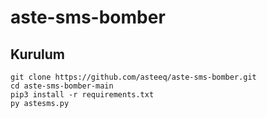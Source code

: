 # aste-sms-bomber


<h2>Kurulum</h2>

```console
git clone https://github.com/asteeq/aste-sms-bomber.git
cd aste-sms-bomber-main
pip3 install -r requirements.txt
py astesms.py
```
